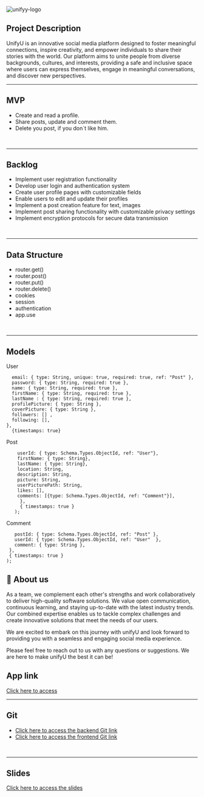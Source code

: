 ![unifyy-logo](https://github.com/ahmedsauce7/UnifyU-frontend/assets/125455046/cbc8a897-3ae7-4bab-a5fa-1c189d890550)

## Project Description
UnifyU is an innovative social media platform designed to foster meaningful connections, inspire creativity, and empower individuals to share their stories with the world. Our platform aims to unite people from diverse backgrounds, cultures, and interests, providing a safe and inclusive space where users can express themselves, engage in meaningful conversations, and discover new perspectives.
<br>
<hr>

## MVP
- Create and read a profile.
- Share posts, update and comment them.
- Delete you post, if you don`t like him.
<br>
<hr>

## Backlog
- Implement user registration functionality
- Develop user login and authentication system
- Create user profile pages with customizable fields
- Enable users to edit and update their profiles
- Implement a post creation feature for text, images
- Implement post sharing functionality with customizable privacy settings
- Implement encryption protocols for secure data transmission
<br>
<hr>


## Data Structure
- router.get()
- router.post()
- router.put()
- router.delete()
- cookies
- session
- authentication
- app.use
<br>
<hr>

## Models
User
```{
  email: { type: String, unique: true, required: true, ref: "Post" },
  password: { type: String, required: true },
  name: { type: String, required: true },
  firstName: { type: String, required: true },
  lastName : { type: String, required: true },
  profilePicture: { type: String },
  coverPicture: { type: String },
  followers: [] ,
  following: [],
},
  {timestamps: true}
```
 Post
 ```{
     userId: { type: Schema.Types.ObjectId, ref: "User"},
     firstName: { type: String},
     lastName: { type: String},
     location: String,
     description: String,
     picture: String,
     userPicturePath: String,
     likes: [],
     comments: [{type: Schema.Types.ObjectId, ref: "Comment"}],
      },
      { timestamps: true }
    );
 ```   
Comment
 ``` {
    postId: { type: Schema.Types.ObjectId, ref: "Post" },
    userId: { type: Schema.Types.ObjectId, ref: "User"  },
    comment: { type: String },
  },
  { timestamps: true }
);
```
## 🚀 About us
As a team, we complement each other's strengths and work collaboratively to deliver high-quality software solutions. We value open communication, continuous learning, and staying up-to-date with the latest industry trends. Our combined expertise enables us to tackle complex challenges and create innovative solutions that meet the needs of our users.

We are excited to embark on this journey with unifyU and look forward to providing you with a seamless and engaging social media experience.

Please feel free to reach out to us with any questions or suggestions. We are here to make unifyU the best it can be!


## App link
[Click here to access](https://unifyu.netlify.app/)
<br>
<hr>

## Git
- [Click here to access the backend Git link](https://github.com/ahmedsauce7/UnifyU-backend.git)
- [Click here to access the frontend Git link](https://github.com/ahmedsauce7/UnifyU-frontend.git)
<br>
<hr>

## Slides 
[Click here to access the slides](https://slides.com/gestrauxre/bold-d383c7)

